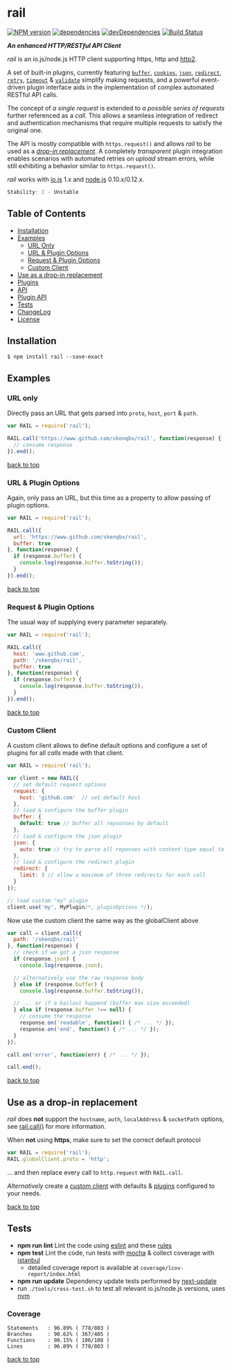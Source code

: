 # rail

[![NPM version](https://img.shields.io/npm/v/rail.svg?style=flat-square)](https://www.npmjs.com/package/rail)
[![dependencies](https://david-dm.org/skenqbx/rail.svg)](https://github.com/skenqbx/rail)
[![devDependencies](https://david-dm.org/skenqbx/rail/dev-status.svg)](https://github.com/skenqbx/rail)
[![Build Status](https://secure.travis-ci.org/skenqbx/rail.png)](http://travis-ci.org/skenqbx/rail)

**_An enhanced HTTP/RESTful API Client_**

_rail_ is an io.js/node.js HTTP client supporting https, http and [http2](https://www.npmjs.com/package/http2).

A set of built-in plugins, currently featuring [`buffer`](./doc/plugins.markdown#buffer), [`cookies`](./doc/plugins.markdown#cookies), [`json`](./doc/plugins.markdown#json), [`redirect`](./doc/plugins.markdown#redirect), [`retry`](./doc/plugins.markdown#retry), [`timeout`](./doc/plugins.markdown#timeout) & [`validate`](./doc/plugins.markdown#validate) simplify making requests,
and a powerful event-driven plugin interface aids in the implementation of complex automated RESTful API calls.

The concept of _a single request_ is extended to _a possible series of requests_ further referenced as a _call_.
This allows a seamless integration of redirect and authentication mechanisms that require multiple requests to satisfy the original one.

The API is mostly compatible with `https.request()` and allows _rail_ to be used as a [_drop-in replacement_](#use-as-a-drop-in-replacement).
A completely _transparent_ plugin integration enables scenarios with automated retries on _upload_ stream errors, while still exhibiting a behavior similar to `https.request()`.

_rail_ works with [io.js](https://iojs.org/) 1.x and [node.js](https://nodejs.org/) 0.10.x/0.12.x.

```js
Stability: 2 - Unstable
```

## Table of Contents

  - [Installation](#installation)
  - [Examples](#examples)
    - [URL Only](#url-only)
    - [URL & Plugin Options](#url--plugin-options)
    - [Request & Plugin Options](#request--plugin-options)
    - [Custom Client](#custom-client)
  - [Use as a drop-in replacement](#use-as-a-drop-in-replacement)
  - [Plugins](./doc/plugins.markdown)
  - [API](./doc/api.markdown)
  - [Plugin API](./doc/plugin-api.markdown)
  - [Tests](#tests)
  - [ChangeLog](./CHANGELOG.markdown)
  - [License](./LICENSE)

## Installation

```
$ npm install rail --save-exact
```

## Examples

### URL only
Directly pass an URL that gets parsed into `proto`, `host`, `port` & `path`.

```js
var RAIL = require('rail');

RAIL.call('https://www.github.com/skenqbx/rail', function(response) {
  // consume response
}).end();
```

[back to top](#table-of-contents)

### URL & Plugin Options
Again, only pass an URL, but this time as a property to allow passing of plugin options.

```js
var RAIL = require('rail');

RAIL.call({
  url: 'https://www.github.com/skenqbx/rail',
  buffer: true
}, function(response) {
  if (response.buffer) {
    console.log(response.buffer.toString());
  }
}).end();
```

[back to top](#table-of-contents)

### Request & Plugin Options
The usual way of supplying every parameter separately.

```js
var RAIL = require('rail');

RAIL.call({
  host: 'www.github.com',
  path: '/skenqbx/rail',
  buffer: true
}, function(response) {
  if (response.buffer) {
    console.log(response.buffer.toString());
  }
}).end();
```

[back to top](#table-of-contents)

### Custom Client

A custom client allows to define default options and configure a set of plugins for all _calls_ made with that client.

```js
var RAIL = require('rail');

var client = new RAIL({
  // set default request options
  request: {
    host: 'github.com'  // set default host
  },
  // load & configure the buffer plugin
  buffer: {
    default: true // buffer all repsonses by default
  },
  // load & configure the json plugin
  json: {
    auto: true // try to parse all reponses with content-type equal to application/json
  },
  // load & configure the redirect plugin
  redirect: {
    limit: 3 // allow a maximum of three redirects for each call
  }
});

// load custom "my" plugin
client.use('my', MyPlugin/*, pluginOptions */);
```

Now use the custom client the same way as the globalClient above

```js
var call = client.call({
  path: '/skenqbx/rail'
}, function(response) {
  // check if we got a json response
  if (response.json) {
    console.log(response.json);

  // alternatively use the raw response body
  } else if (response.buffer) {
    console.log(response.buffer.toString());

  // ... or if a bailout happend (buffer max size exceeded)
  } else if (response.buffer !== null) {
    // consume the response
    response.on('readable', function() { /* ... */ });
    response.on('end', function() { /* ... */ });
  }
});

call.on('error', function(err) { /* ... */ });

call.end();
```

[back to top](#table-of-contents)

## Use as a drop-in replacement
_rail_ does **not** support the `hostname`, `auth`, `localAddress` & `socketPath` options, see [rail.call()](./doc/api.markdown#railcallopt_options-opt_responselistener) for more information.

When **not** using **https**, make sure to set the correct default protocol

```js
var RAIL = require('rail');
RAIL.globalClient.proto = 'http';
```
... and then replace every call to `http.request` with `RAIL.call`.

_Alternatively_ create a [custom client](#custom-client) with defaults & [plugins](./doc/plugins.markdown) configured to your needs.

[back to top](#table-of-contents)

## Tests

  - **npm run lint** Lint the code using [eslint](https://www.npmjs.com/package/eslint) and these [rules](./.eslintrc)
  - **npm test** Lint the code, run tests with [mocha](https://www.npmjs.com/package/mocha) & collect coverage with [istanbul](https://www.npmjs.com/package/istanbul)
    - detailed coverage report is available at `coverage/lcov-report/index.html`
  - **npm run update** Dependency update tests performed by [next-update](https://www.npmjs.com/package/next-update)
  - run `./tools/cross-test.sh` to test all relevant io.js/node.js versions, uses [nvm](https://github.com/creationix/nvm/)

### Coverage

```
Statements   : 96.89% ( 778/803 )
Branches     : 90.62% ( 367/405 )
Functions    : 98.15% ( 106/108 )
Lines        : 96.89% ( 778/803 )
```

[back to top](#table-of-contents)
